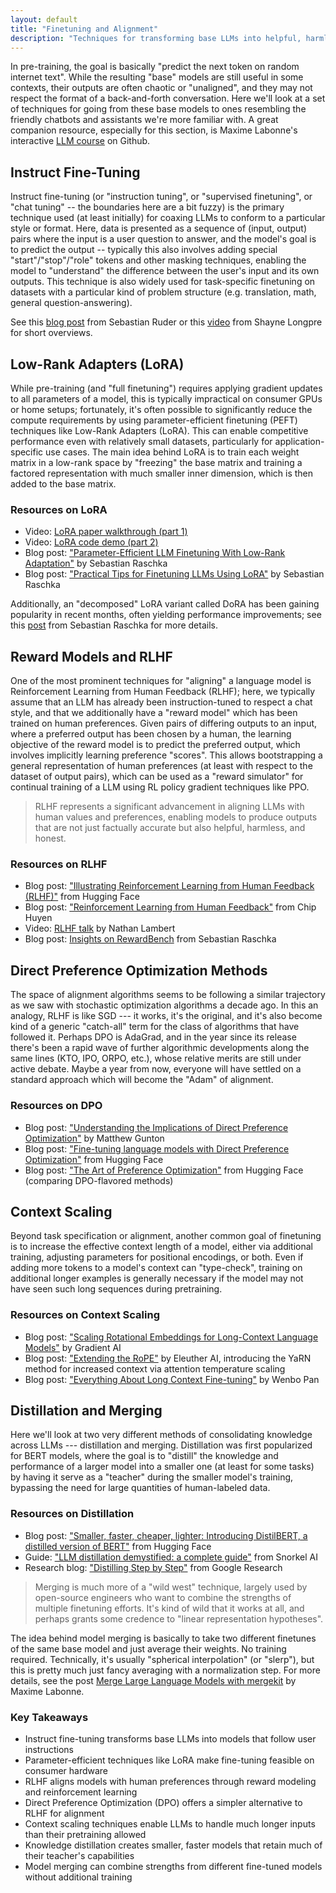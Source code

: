 ```yaml
---
layout: default
title: "Finetuning and Alignment"
description: "Techniques for transforming base LLMs into helpful, harmless, and honest assistants."
---
```


<link rel="stylesheet" href="{{ '/assets/css/section-academic.css' | relative_url }}">

<div class="key-concept">
  In pre-training, the goal is basically "predict the next token on random internet text". While the resulting "base" models are still useful in some contexts, their outputs are often chaotic or "unaligned", and they may not respect the format of a back-and-forth conversation. Here we'll look at a set of techniques for going from these base models to ones resembling the friendly chatbots and assistants we're more familiar with. A great companion resource, especially for this section, is Maxime Labonne's interactive <a href="https://github.com/mlabonne/llm-course?tab=readme-ov-file">LLM course</a> on Github.
</div>

<h2 id="instruct-fine-tuning">Instruct Fine-Tuning</h2>

Instruct fine-tuning (or "instruction tuning", or "supervised finetuning", or "chat tuning" -- the boundaries here are a bit fuzzy) is the primary technique used (at least initially) for coaxing LLMs to conform to a particular style or format. Here, data is presented as a sequence of (input, output) pairs where the input is a user question to answer, and the model's goal is to predict the output -- typically this also involves adding special "start"/"stop"/"role" tokens and other masking techniques, enabling the model to "understand" the difference between the user's input and its own outputs. This technique is also widely used for task-specific finetuning on datasets with a particular kind of problem structure (e.g. translation, math, general question-answering).

See this [blog post](https://newsletter.ruder.io/p/instruction-tuning-vol-1) from Sebastian Ruder or this [video](https://www.youtube.com/watch?v=YoVek79LFe0) from Shayne Longpre for short overviews.

<h2 id="lora">Low-Rank Adapters (LoRA)</h2>

While pre-training (and "full finetuning") requires applying gradient updates to all parameters of a model, this is typically impractical on consumer GPUs or home setups; fortunately, it's often possible to significantly reduce the compute requirements by using parameter-efficient finetuning (PEFT) techniques like Low-Rank Adapters (LoRA). This can enable competitive performance even with relatively small datasets, particularly for application-specific use cases. The main idea behind LoRA is to train each weight matrix in a low-rank space by "freezing" the base matrix and training a factored representation with much smaller inner dimension, which is then added to the base matrix.

<div class="resource-links">
  <h3>Resources on LoRA</h3>
  <ul>
    <li>Video: <a href="https://youtu.be/dA-NhCtrrVE?si=TpJkPfYxngQQ0iGj">LoRA paper walkthrough (part 1)</a></li>
    <li>Video: <a href="https://youtu.be/iYr1xZn26R8?si=aG0F8ws9XslpZ4ur">LoRA code demo (part 2)</a></li>
    <li>Blog post: <a href="https://sebastianraschka.com/blog/2023/llm-finetuning-lora.html">"Parameter-Efficient LLM Finetuning With Low-Rank Adaptation"</a> by Sebastian Raschka</li>
    <li>Blog post: <a href="https://magazine.sebastianraschka.com/p/practical-tips-for-finetuning-llms">"Practical Tips for Finetuning LLMs Using LoRA"</a> by Sebastian Raschka</li>
  </ul>
</div>

Additionally, an "decomposed" LoRA variant called DoRA has been gaining popularity in recent months, often yielding performance improvements; see this [post](https://magazine.sebastianraschka.com/p/lora-and-dora-from-scratch) from Sebastian Raschka for more details.

<h2 id="rlhf">Reward Models and RLHF</h2>

One of the most prominent techniques for "aligning" a language model is Reinforcement Learning from Human Feedback (RLHF); here, we typically assume that an LLM has already been instruction-tuned to respect a chat style, and that we additionally have a "reward model" which has been trained on human preferences. Given pairs of differing outputs to an input, where a preferred output has been chosen by a human, the learning objective of the reward model is to predict the preferred output, which involves implicitly learning preference "scores". This allows bootstrapping a general representation of human preferences (at least with respect to the dataset of output pairs), which can be used as a "reward simulator" for continual training of a LLM using RL policy gradient techniques like PPO.

<blockquote>
  RLHF represents a significant advancement in aligning LLMs with human values and preferences, enabling models to produce outputs that are not just factually accurate but also helpful, harmless, and honest.
</blockquote>

<div class="resource-links">
  <h3>Resources on RLHF</h3>
  <ul>
    <li>Blog post: <a href="https://huggingface.co/blog/rlhf">"Illustrating Reinforcement Learning from Human Feedback (RLHF)"</a> from Hugging Face</li>
    <li>Blog post: <a href="https://huyenchip.com/2023/05/02/rlhf.html">"Reinforcement Learning from Human Feedback"</a> from Chip Huyen</li>
    <li>Video: <a href="https://www.youtube.com/watch?v=2MBJOuVq380">RLHF talk</a> by Nathan Lambert</li>
    <li>Blog post: <a href="https://sebastianraschka.com/blog/2024/research-papers-in-march-2024.html">Insights on RewardBench</a> from Sebastian Raschka</li>
  </ul>
</div>

<h2 id="dpo">Direct Preference Optimization Methods</h2>

The space of alignment algorithms seems to be following a similar trajectory as we saw with stochastic optimization algorithms a decade ago. In this an analogy, RLHF is like SGD --- it works, it's the original, and it's also become kind of a generic "catch-all" term for the class of algorithms that have followed it. Perhaps DPO is AdaGrad, and in the year since its release there's been a rapid wave of further algorithmic developments along the same lines (KTO, IPO, ORPO, etc.), whose relative merits are still under active debate. Maybe a year from now, everyone will have settled on a standard approach which will become the "Adam" of alignment.

<div class="resource-links">
  <h3>Resources on DPO</h3>
  <ul>
    <li>Blog post: <a href="https://towardsdatascience.com/understanding-the-implications-of-direct-preference-optimization-a4bbd2d85841">"Understanding the Implications of Direct Preference Optimization"</a> by Matthew Gunton</li>
    <li>Blog post: <a href="https://huggingface.co/blog/dpo-trl">"Fine-tuning language models with Direct Preference Optimization"</a> from Hugging Face</li>
    <li>Blog post: <a href="https://huggingface.co/blog/pref-tuning">"The Art of Preference Optimization"</a> from Hugging Face (comparing DPO-flavored methods)</li>
  </ul>
</div>

<h2 id="context-scaling">Context Scaling</h2>

Beyond task specification or alignment, another common goal of finetuning is to increase the effective context length of a model, either via additional training, adjusting parameters for positional encodings, or both. Even if adding more tokens to a model's context can "type-check", training on additional longer examples is generally necessary if the model may not have seen such long sequences during pretraining.

<div class="resource-links">
  <h3>Resources on Context Scaling</h3>
  <ul>
    <li>Blog post: <a href="https://gradient.ai/blog/scaling-rotational-embeddings-for-long-context-language-models">"Scaling Rotational Embeddings for Long-Context Language Models"</a> by Gradient AI</li>
    <li>Blog post: <a href="https://blog.eleuther.ai/yarn/">"Extending the RoPE"</a> by Eleuther AI, introducing the YaRN method for increased context via attention temperature scaling</li>
    <li>Blog post: <a href="https://huggingface.co/blog/wenbopan/long-context-fine-tuning">"Everything About Long Context Fine-tuning"</a> by Wenbo Pan</li>
  </ul>
</div>

<h2 id="distillation-merging">Distillation and Merging</h2>

Here we'll look at two very different methods of consolidating knowledge across LLMs --- distillation and merging. Distillation was first popularized for BERT models, where the goal is to "distill" the knowledge and performance of a larger model into a smaller one (at least for some tasks) by having it serve as a "teacher" during the smaller model's training, bypassing the need for large quantities of human-labeled data.

<div class="resource-links">
  <h3>Resources on Distillation</h3>
  <ul>
    <li>Blog post: <a href="https://medium.com/huggingface/distilbert-8cf3380435b5">"Smaller, faster, cheaper, lighter: Introducing DistilBERT, a distilled version of BERT"</a> from Hugging Face</li>
    <li>Guide: <a href="https://snorkel.ai/llm-distillation-demystified-a-complete-guide/">"LLM distillation demystified: a complete guide"</a> from Snorkel AI</li>
    <li>Research blog: <a href="https://blog.research.google/2023/09/distilling-step-by-step-outperforming.html">"Distilling Step by Step"</a> from Google Research</li>
  </ul>
</div>

<blockquote>
  Merging is much more of a "wild west" technique, largely used by open-source engineers who want to combine the strengths of multiple finetuning efforts. It's kind of wild that it works at all, and perhaps grants some credence to "linear representation hypotheses".
</blockquote>

The idea behind model merging is basically to take two different finetunes of the same base model and just average their weights. No training required. Technically, it's usually "spherical interpolation" (or "slerp"), but this is pretty much just fancy averaging with a normalization step. For more details, see the post [Merge Large Language Models with mergekit](https://huggingface.co/blog/mlabonne/merge-models) by Maxime Labonne.

<div class="summary-section">
  <h3>Key Takeaways</h3>
  <ul>
    <li>Instruct fine-tuning transforms base LLMs into models that follow user instructions</li>
    <li>Parameter-efficient techniques like LoRA make fine-tuning feasible on consumer hardware</li>
    <li>RLHF aligns models with human preferences through reward modeling and reinforcement learning</li>
    <li>Direct Preference Optimization (DPO) offers a simpler alternative to RLHF for alignment</li>
    <li>Context scaling techniques enable LLMs to handle much longer inputs than their pretraining allowed</li>
    <li>Knowledge distillation creates smaller, faster models that retain much of their teacher's capabilities</li>
    <li>Model merging can combine strengths from different fine-tuned models without additional training</li>
  </ul>
</div>

<script>
    window.prevSection = "/content/handbooks/generative-ai/section3/";
    window.nextSection = "/content/handbooks/generative-ai/section5/";
</script>

<script src="{{ '/assets/js/section-academic.js' | relative_url }}"></script>
